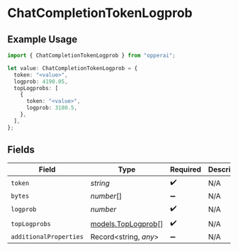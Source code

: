 # ChatCompletionTokenLogprob

## Example Usage

```typescript
import { ChatCompletionTokenLogprob } from "opperai";

let value: ChatCompletionTokenLogprob = {
  token: "<value>",
  logprob: 4190.05,
  topLogprobs: [
    {
      token: "<value>",
      logprob: 3180.5,
    },
  ],
};
```

## Fields

| Field                                          | Type                                           | Required                                       | Description                                    |
| ---------------------------------------------- | ---------------------------------------------- | ---------------------------------------------- | ---------------------------------------------- |
| `token`                                        | *string*                                       | :heavy_check_mark:                             | N/A                                            |
| `bytes`                                        | *number*[]                                     | :heavy_minus_sign:                             | N/A                                            |
| `logprob`                                      | *number*                                       | :heavy_check_mark:                             | N/A                                            |
| `topLogprobs`                                  | [models.TopLogprob](../models/toplogprob.md)[] | :heavy_check_mark:                             | N/A                                            |
| `additionalProperties`                         | Record<string, *any*>                          | :heavy_minus_sign:                             | N/A                                            |